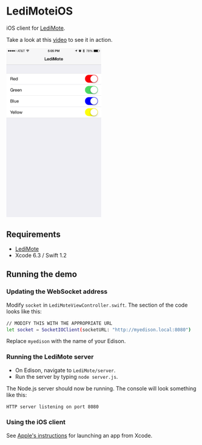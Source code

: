 # LediMoteiOS

iOS client for [LediMote](https://github.com/drejkim/LediMote).

Take a look at this [video](https://youtu.be/i61g4aYkrI0) to see it in action.

<img src="https://raw.githubusercontent.com/drejkim/LediMoteiOS/master/screenshots/LediMote.png" width="250">

## Requirements

* [LediMote](https://github.com/drejkim/LediMote)
* Xcode 6.3 / Swift 1.2

## Running the demo

### Updating the WebSocket address

Modify `socket` in `LediMoteViewController.swift`. The section of the code looks like this:

```bash
// MODIFY THIS WITH THE APPROPRIATE URL
let socket = SocketIOClient(socketURL: "http://myedison.local:8080")
```

Replace `myedison` with the name of your Edison.

### Running the LediMote server

* On Edison, navigate to `LediMote/server`.
* Run the server by typing `node server.js`.

The Node.js server should now be running. The console will look something like this:

```bash
HTTP server listening on port 8080
```

### Using the iOS client

See [Apple's instructions](https://developer.apple.com/library/ios/documentation/ToolsLanguages/Conceptual/Xcode_Overview/RunYourApp.html) for launching an app from Xcode.
